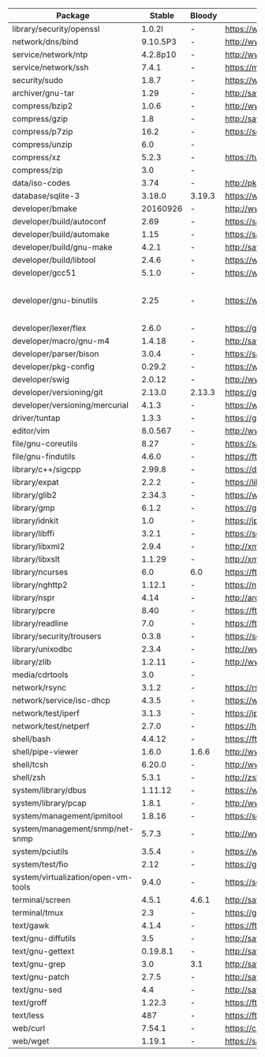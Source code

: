 
| Package | Stable | Bloody | Link | Notes |
| ------- | ------ | ------ | ---- | ----- |
| library/security/openssl 		| 1.0.2l | -		| https://www.openssl.org/source/
| network/dns/bind 			| 9.10.5P3 | -		| http://www.isc.org/downloads/bind/
| service/network/ntp 			| 4.2.8p10 | -		| http://www.ntp.org/downloads.html
| service/network/ssh 			| 7.4.1 | -		| https://mirrors.evowise.com/pub/OpenBSD/OpenSSH/portable/
| security/sudo				| 1.8.7 | -		| https://www.sudo.ws/
| archiver/gnu-tar 			| 1.29 | - 		| http://savannah.gnu.org/news/?group=tar
| compress/bzip2 			| 1.0.6 | -	 	| http://www.bzip.org/
| compress/gzip 			| 1.8 | - 		| http://savannah.gnu.org/news/?group=gzip
| compress/p7zip 			| 16.2 | -		| https://sourceforge.net/projects/p7zip/
| compress/unzip			| 6.0 | -
| compress/xz 				| 5.2.3 | -		| https://tukaani.org/xz/
| compress/zip				| 3.0 | -
| data/iso-codes 			| 3.74 | -		| http://pkg-isocodes.alioth.debian.org/downloads/
| database/sqlite-3 			| 3.18.0 | 3.19.3	| https://www.sqlite.org/
| developer/bmake 			| 20160926 | -		| http://www.crufty.net/ftp/pub/sjg/
| developer/build/autoconf 		| 2.69 | -		| https://savannah.gnu.org/news/?group=autocon 
| developer/build/automake 		| 1.15 | -		| https://savannah.gnu.org/news/?group=automake
| developer/build/gnu-make 		| 4.2.1 | -		| http://savannah.gnu.org/news/?group=make
| developer/build/libtool 		| 2.4.6 | -		| https://www.gnu.org/software/libtool/
| developer/gcc51 			| 5.1.0 | -		| https://www.gnu.org/software/gcc/
| developer/gnu-binutils 		| 2.25 | -		| https://www.gnu.org/software/binutils/ | On hold pending illumos fix
| developer/lexer/flex 			| 2.6.0 | - 		| https://github.com/westes/flex/releases
| developer/macro/gnu-m4		| 1.4.18 | -		| http://savannah.gnu.org/news/?group=m4
| developer/parser/bison		| 3.0.4 | -		| https://savannah.gnu.org/news/?group=bison
| developer/pkg-config			| 0.29.2 | -		| https://www.freedesktop.org/wiki/Software/pkg-config/
| developer/swig			| 2.0.12 | -		| http://www.swig.org/download.html
| developer/versioning/git 		| 2.13.0 | 2.13.3	| https://git-scm.com/downloads
| developer/versioning/mercurial	| 4.1.3 | -		| https://www.mercurial-scm.org/release/?M=D
| driver/tuntap				| 1.3.3 | -		| https://github.com/kaizawa/tuntap
| editor/vim				| 8.0.567 | -		| http://www.vim.org/download.php
| file/gnu-coreutils			| 8.27 | -		| https://savannah.gnu.org/news/?group=coreutils
| file/gnu-findutils 			| 4.6.0 | -		| https://ftp.gnu.org/pub/gnu/findutils/
| library/c++/sigcpp 			| 2.99.8 | -		| https://download.gnome.org/sources/libsigc++/
| library/expat 			| 2.2.2 | -		| https://libexpat.github.io/
| library/glib2 			| 2.34.3 | -		| https://www.gtk.org/download/linux.php
| library/gmp 				| 6.1.2 | -		| https://gmplib.org/
| library/idnkit 			| 1.0 | -		| https://jprs.co.jp/idn/index-e.html
| library/libffi 			| 3.2.1 | -		| https://sourceware.org/libffi/
| library/libxml2 			| 2.9.4 | -		| http://xmlsoft.org/news.html
| library/libxslt 			| 1.1.29 | -		| http://xmlsoft.org/libxslt/news.html
| library/ncurses 			| 6.0 | 6.0		| https://ftp.gnu.org/gnu/ncurses/
| library/nghttp2 			| 1.12.1 | -		| https://nghttp2.org/blog/
| library/nspr 				| 4.14 | - 		| http://archive.mozilla.org/pub/nspr/releases/
| library/pcre 				| 8.40 | -		| https://ftp.pcre.org/pub/pcre/
| library/readline 			| 7.0 | - 		| https://ftp.gnu.org/gnu/readline/
| library/security/trousers 		| 0.3.8 | -		| https://sourceforge.net/projects/trousers/
| library/unixodbc 			| 2.3.4 | -		| http://www.unixodbc.org/download.html
| library/zlib 				| 1.2.11 | -		| http://www.zlib.net/
| media/cdrtools			| 3.0 | -
| network/rsync 			| 3.1.2 | -		| https://rsync.samba.org/
| network/service/isc-dhcp 		| 4.3.5 | -		| https://www.isc.org/downloads/dhcp/
| network/test/iperf 			| 3.1.3 | -		| https://iperf.fr/iperf-download.php#source
| network/test/netperf 			| 2.7.0 | -		| https://hewlettpackard.github.io/netperf/
| shell/bash 				| 4.4.12 | -		| https://ftp.gnu.org/gnu/bash/
| shell/pipe-viewer 			| 1.6.0 | 1.6.6		| http://www.ivarch.com/programs/pv.shtml
| shell/tcsh 				| 6.20.0 | -		| http://www.tcsh.org/
| shell/zsh 				| 5.3.1 | -		| http://zsh.sourceforge.net/News/
| system/library/dbus 			| 1.11.12 | -		| https://www.freedesktop.org/wiki/Software/dbus/#index5h1
| system/library/pcap 			| 1.8.1 | -		| http://www.tcpdump.org/#latest-releases
| system/management/ipmitool 		| 1.8.16 | -		| https://sourceforge.net/projects/ipmitool/
| system/management/snmp/net-snmp 	| 5.7.3 | -		| http://www.net-snmp.org/download.html
| system/pciutils 			| 3.5.4 | -		| https://www.kernel.org/pub/software/utils/pciutils/
| system/test/fio 			| 2.12 | -		| https://github.com/axboe/fio/releases
| system/virtualization/open-vm-tools 	| 9.4.0 | -		| https://sourceforge.net/projects/open-vm-tools/
| terminal/screen 			| 4.5.1 | 4.6.1		| http://savannah.gnu.org/news/?group=screen
| terminal/tmux 			| 2.3 | -		| https://github.com/tmux/tmux/releases
| text/gawk 				| 4.1.4 | -		| https://ftp.gnu.org/gnu/gawk/
| text/gnu-diffutils 			| 3.5 | -		| http://savannah.gnu.org/news/?group=diffutils
| text/gnu-gettext 			| 0.19.8.1 | -		| http://savannah.gnu.org/news/?group=gettext
| text/gnu-grep 			| 3.0 | 3.1		| http://savannah.gnu.org/news/?group=grep
| text/gnu-patch 			| 2.7.5 | -		| http://savannah.gnu.org/news/?group=patch
| text/gnu-sed 				| 4.4 | -		| http://savannah.gnu.org/news/?group=sed
| text/groff 				| 1.22.3 | -		| https://ftp.gnu.org/gnu/groff/
| text/less 				| 487 | -		| https://ftp.gnu.org/gnu/less/
| web/curl 				| 7.54.1 | -		| https://curl.haxx.se/download.html
| web/wget 				| 1.19.1 | -		| https://savannah.gnu.org/news/?group=wget

